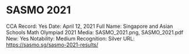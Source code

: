 # SASMO 2021

CCA Record: Yes
Date: April 12, 2021
Full Name: Singapore and Asian Schools Math Olympiad 2021
Media: SASMO_2021.png, SASMO_2021.pdf
New: Yes
Notability: Medium
Recognition: Silver
URL: https://sasmo.sg/sasmo-2021-results/
